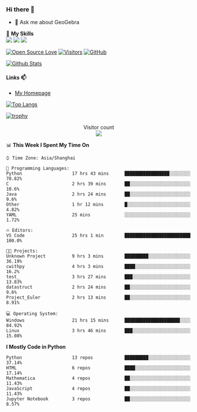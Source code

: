 ### Hi there 👋

<!--
**wuyudi/wuyudi** is a ✨ _special_ ✨ repository because its `README.md` (this file) appears on your GitHub profile.

Here are some ideas to get you started:

- 🔭 I’m currently working on ...
- 🌱 I’m currently learning ...
- 👯 I’m looking to collaborate on ...
- 🤔 I’m looking for help with ...

- 📫 How to reach me: ...
- 😄 Pronouns: ...
- ⚡ Fun fact: ...
-->

- 💬 Ask me about GeoGebra

🌟 **My Skills**  
![](https://img.shields.io/badge/-Python-3e74a2?style=flat-square&logo=Python&logoColor=fff)
![](https://img.shields.io/badge/-Mathematica-3e74a2?style=flat-square&logo=Wolfram&logoColor=fff)
![](https://img.shields.io/badge/-C%2B%2B-3e74a2?style=flat-square&logo=C%2B%2B&logoColor=fff)

[![Open Source Love](https://badges.frapsoft.com/os/v1/open-source.svg?v=103)](https://github.com/wuyudi/)
[![Visitors](https://visitor-badge.glitch.me/badge?page_id=wuyudi.wuyudi)](https://github.com/wuyudi/)
[![GitHub](https://img.shields.io/github/followers/wuyudi.svg?lable=GitHub&style=social)](https://github.com/wuyudi/)

[![Github Stats](https://github-readme-stats.vercel.app/api?username=wuyudi&show_icons=true)](https://github.com/wuyudi/)

#### Links 📫

* [My Homepage](https://wuyudi.github.io/blog/)

[![Top Langs](https://github-readme-stats.vercel.app/api/top-langs/?username=wuyudi&hide=HTML,jupyter%20notebook&layout=compact)](https://github.com/wuyudi/github-readme-stats)

[![trophy](https://github-profile-trophy.vercel.app/?username=wuyudi&theme=onedark)](https://github.com/ryo-ma/github-profile-trophy)

<p align="center"> 
  Visitor count<br>
  <img src="https://profile-counter.glitch.me/wuyudi/count.svg" />
</p>

<!--START_SECTION:waka-->
📊 **This Week I Spent My Time On** 

```text
⌚︎ Time Zone: Asia/Shanghai

💬 Programming Languages: 
Python                   17 hrs 43 mins      █████████████████░░░░░░░░   70.82% 
C                        2 hrs 39 mins       ██░░░░░░░░░░░░░░░░░░░░░░░   10.6% 
Java                     2 hrs 24 mins       ██░░░░░░░░░░░░░░░░░░░░░░░   9.6% 
Other                    1 hr 12 mins        █░░░░░░░░░░░░░░░░░░░░░░░░   4.82% 
YAML                     25 mins             ░░░░░░░░░░░░░░░░░░░░░░░░░   1.72%

🔥 Editors: 
VS Code                  25 hrs 1 min        █████████████████████████   100.0%

🐱‍💻 Projects: 
Unknown Project          9 hrs 3 mins        █████████░░░░░░░░░░░░░░░░   36.19% 
cwithpy                  4 hrs 3 mins        ████░░░░░░░░░░░░░░░░░░░░░   16.2% 
test_                    3 hrs 27 mins       ███░░░░░░░░░░░░░░░░░░░░░░   13.83% 
datastruct               2 hrs 24 mins       ██░░░░░░░░░░░░░░░░░░░░░░░   9.6% 
Project_Euler            2 hrs 13 mins       ██░░░░░░░░░░░░░░░░░░░░░░░   8.91%

💻 Operating System: 
Windows                  21 hrs 15 mins      █████████████████████░░░░   84.92% 
Linux                    3 hrs 46 mins       ███░░░░░░░░░░░░░░░░░░░░░░   15.08%

```

**I Mostly Code in Python** 

```text
Python                   13 repos            █████████░░░░░░░░░░░░░░░░   37.14% 
HTML                     6 repos             ████░░░░░░░░░░░░░░░░░░░░░   17.14% 
Mathematica              4 repos             ██░░░░░░░░░░░░░░░░░░░░░░░   11.43% 
JavaScript               4 repos             ██░░░░░░░░░░░░░░░░░░░░░░░   11.43% 
Jupyter Notebook         3 repos             ██░░░░░░░░░░░░░░░░░░░░░░░   8.57%

```



<!--END_SECTION:waka-->
